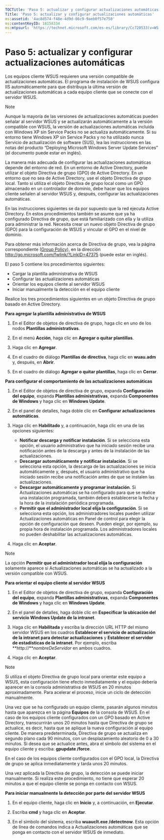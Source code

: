 ```yaml
---
TOCTitle: 'Paso 5: actualizar y configurar actualizaciones automáticas'
Title: 'Paso 5: actualizar y configurar actualizaciones automáticas'
ms:assetid: '4ac8d574-f48e-4d9d-86c9-9aeb0f57e750'
ms:contentKeyID: 18158334
ms:mtpsurl: 'https://technet.microsoft.com/es-es/library/Cc720533(v=WS.10)'
---
```


Paso 5: actualizar y configurar actualizaciones automáticas
===========================================================

Los equipos cliente WSUS requieren una versión compatible de actualizaciones automáticas. El programa de instalación de WSUS configura IIS automáticamente para que distribuya la última versión de actualizaciones automáticas a cada equipo cliente que se conecte con el servidor WSUS.

> [!NOTE]
> Aunque la mayoría de las versiones de actualizaciones automáticas pueden señalar al servidor WSUS y se actualizarán automáticamente a la versión compatible con WSUS, la versión de actualizaciones automáticas incluida con Windows XP sin Service Packs no se actualiza automáticamente. Si su entorno tiene Windows XP sin Service Packs y no ha utilizado nunca Servicio de actualización de software (SUS), lea las instrucciones en las notas del producto “Deploying Microsoft Windows Server Update Services” (el documento puede estar en inglés). 

La manera más adecuada de configurar las actualizaciones automáticas depende del entorno de red. En un entorno de Active Directory, puede utilizar el objeto Directiva de grupo (GPO) de Active Directory. En un entorno que no sea de Active Directory, use el objeto Directiva de grupo local. Tanto si utiliza el objeto Directiva de grupo local como un GPO almacenado en un controlador de dominio, debe hacer que los equipos cliente señalen al servidor WSUS y, después, configurar las actualizaciones automáticas.

En las instrucciones siguientes se da por supuesto que la red ejecuta Active Directory. En estos procedimientos también se asume que ya ha configurado Directiva de grupo, que está familiarizado con ella y la utiliza para administrar la red. Necesita crear un nuevo objeto Directiva de grupo (GPO) para la configuración de WSUS y vincular el GPO en el nivel de dominio.

Para obtener más información acerca de Directiva de grupo, vea la página correspondiente ([Group Policy](http://go.microsoft.com/fwlink/?linkid=47375)), en la dirección http://go.microsoft.com/fwlink/?LinkID=47375 (puede estar en inglés).

El paso 5 contiene los procedimientos siguientes:

-   Cargar la plantilla administrativa de WSUS
-   Configurar las actualizaciones automáticas
-   Orientar los equipos cliente al servidor WSUS
-   Iniciar manualmente la detección en el equipo cliente

Realice los tres procedimientos siguientes en un objeto Directiva de grupo basado en Active Directory.

**Para agregar la plantilla administrativa de WSUS**
1.  En el Editor de objetos de directiva de grupo, haga clic en uno de los nodos **Plantillas administrativas**.

2.  En el menú **Acción**, haga clic en **Agregar o quitar plantillas**.

3.  Haga clic en **Agregar**.

4.  En el cuadro de diálogo **Plantillas de directiva**, haga clic en **wuau.adm** y, después, en **Abrir**.

5.  En el cuadro de diálogo **Agregar o quitar plantillas**, haga clic en **Cerrar**.

**Para configurar el comportamiento de las actualizaciones automáticas**
1.  En el Editor de objetos de directiva de grupo, expanda **Configuración del equipo**, expanda **Plantillas administrativas**, expanda **Componentes de Windows** y haga clic en **Windows Update**.

2.  En el panel de detalles, haga doble clic en **Configurar actualizaciones automáticas**.

3.  Haga clic en **Habilitado** y, a continuación, haga clic en una de las opciones siguientes:

    -   **Notificar descarga y notificar instalación**. Si se selecciona esta opción, el usuario administrativo que ha iniciado sesión recibe una notificación antes de la descarga y antes de la instalación de las actualizaciones.
    -   **Descargar automáticamente y notificar instalación**. Si se selecciona esta opción, la descarga de las actualizaciones se inicia automáticamente y, después, el usuario administrativo que ha iniciado sesión recibe una notificación antes de que se instalen las actualizaciones.
    -   **Descargar automáticamente y programar instalación**. Si Actualizaciones automáticas se ha configurado para que se realice una instalación programada, también deberá establecerse la fecha y la hora de la instalación periódica programada.
    -   **Permitir que el administrador local elija la configuración**. Si se selecciona esta opción, los administradores locales pueden utilizar Actualizaciones automáticas en Panel de control para elegir la opción de configuración que deseen. Pueden elegir, por ejemplo, su propia hora de instalación programada. Los administradores locales no pueden deshabilitar las actualizaciones automáticas.

4.  Haga clic en **Aceptar**.

> [!NOTE]
> La opción **Permitir que el administrador local elija la configuración** solamente aparece si Actualizaciones automáticas se ha actualizado a la versión compatible con WSUS. 

**Para orientar el equipo cliente al servidor WSUS**
1.  En el Editor de objetos de directiva de grupo, expanda **Configuración del equipo**, expanda **Plantillas administrativas**, expanda **Componentes de Windows** y haga clic en **Windows Update**.

2.  En el panel de detalles, haga doble clic en **Especificar la ubicación del servicio Windows Update de la intranet**.

3.  Haga clic en **Habilitada** y escriba la dirección URL HTTP del mismo servidor WSUS en los cuadros **Establecer el servicio de actualización de la intranet para detectar actualizaciones** y **Establecer el servidor de estadísticas de la intranet**. Por ejemplo, escriba **http://***nombreDeServidor* en ambos cuadros.

4.  Haga clic en **Aceptar**.

> [!NOTE]
> Si utiliza el objeto Directiva de grupo local para orientar este equipo a WSUS, esta configuración tiene efecto inmediatamente y el equipo debería aparecer en la consola administrativa de WSUS en 20 minutos aproximadamente. Para acelerar el proceso, inicie un ciclo de detección manualmente. 

Una vez que se ha configurado un equipo cliente, pasarán algunos minutos hasta que aparezca en la página **Equipos** de la consola de WSUS. En el caso de los equipos cliente configurados con un GPO basado en Active Directory, transcurrirán unos 20 minutos hasta que Directiva de grupo se actualice, es decir, hasta que se aplique la nueva configuración al equipo cliente. De manera predeterminada, Directiva de grupo se actualiza en segundo plano cada 90 minutos, con un desplazamiento aleatorio de 0 a 30 minutos. Si desea que se actualice antes, abra el símbolo del sistema en el equipo cliente y escriba: **gpupdate /force**.

En el caso de los equipos cliente configurados con el GPO local, la Directiva de grupo se aplica inmediatamente y tarda unos 20 minutos.

Una vez aplicada la Directiva de grupo, la detección se puede iniciar manualmente. Si realiza este procedimiento, no tiene que esperar 20 minutos a que el equipo cliente se ponga en contacto con WSUS.

**Para iniciar manualmente la detección por parte del servidor WSUS**
1.  En el equipo cliente, haga clic en **Inicio** y, a continuación, en **Ejecutar**.

2.  Escriba **cmd** y haga clic en **Aceptar**.

3.  En el símbolo del sistema, escriba **wuauclt.exe /detectnow**. Esta opción de línea de comandos indica a Actualizaciones automáticas que se ponga en contacto con el servidor WSUS de inmediato.
